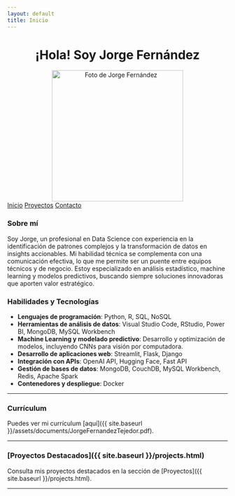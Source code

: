 ```yaml
---
layout: default
title: Inicio
---
```


<div align="center">
  <h1>¡Hola! Soy Jorge Fernández</h1>
  <img src="{{ '/assets/images/jorge_fernandez.jpg' | relative_url }}" alt="Foto de Jorge Fernández" width="300" height="auto">
</div>

<div class="button-container">
  <a href="{{ '/' | relative_url }}" class="button">Inicio</a>
  <a href="{{ '/projects.html' | relative_url }}" class="button">Proyectos</a>
  <a href="{{ '/contact.html' | relative_url }}" class="button">Contacto</a>
</div>

### Sobre mí

Soy Jorge, un profesional en Data Science con experiencia en la identificación de patrones complejos y la transformación de datos en insights accionables. Mi habilidad técnica se complementa con una comunicación efectiva, lo que me permite ser un puente entre equipos técnicos y de negocio. Estoy especializado en análisis estadístico, machine learning y modelos predictivos, buscando siempre soluciones innovadoras que aporten valor estratégico.

### Habilidades y Tecnologías

- **Lenguajes de programación**: Python, R, SQL, NoSQL
- **Herramientas de análisis de datos**: Visual Studio Code, RStudio, Power BI, MongoDB, MySQL Workbench
- **Machine Learning y modelado predictivo**: Desarrollo y optimización de modelos, incluyendo CNNs para visión por computadora.
- **Desarrollo de aplicaciones web**: Streamlit, Flask, Django
- **Integración con APIs**: OpenAI API, Hugging Face, Fast API
- **Gestión de bases de datos**: MongoDB, CouchDB, MySQL Workbench, Redis, Apache Spark
- **Contenedores y despliegue**: Docker

---

### Currículum

Puedes ver mi currículum [aquí]({{ site.baseurl }}/assets/documents/JorgeFernandezTejedor.pdf).

---

### [Proyectos Destacados]({{ site.baseurl }}/projects.html)

Consulta mis proyectos destacados en la sección de [Proyectos]({{ site.baseurl }}/projects.html).

---
